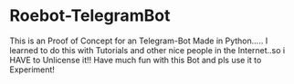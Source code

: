 # Roebot-TelegramBot

This is an Proof of Concept for an Telegram-Bot Made in Python..... 
I learned to do this with Tutorials and other nice people in the Internet..so i HAVE to Unlicense it!!
Have much fun with this Bot and pls use it to Experiment!
